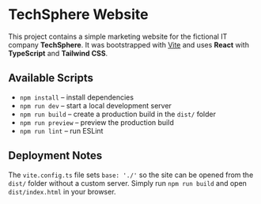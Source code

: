 # TechSphere Website

This project contains a simple marketing website for the fictional IT company **TechSphere**. It was bootstrapped with [Vite](https://vitejs.dev/) and uses **React** with **TypeScript** and **Tailwind CSS**.

## Available Scripts

- `npm install` – install dependencies
- `npm run dev` – start a local development server
- `npm run build` – create a production build in the `dist/` folder
- `npm run preview` – preview the production build
- `npm run lint` – run ESLint

## Deployment Notes

The `vite.config.ts` file sets `base: './'` so the site can be opened from the `dist/` folder without a custom server. Simply run `npm run build` and open `dist/index.html` in your browser.
